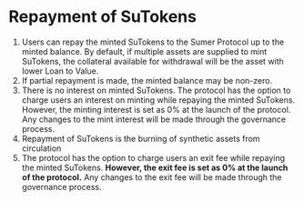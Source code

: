 # Repayment of SuTokens

1. Users can repay the minted SuTokens to the Sumer Protocol up to the minted balance. By default, if multiple assets are supplied to mint SuTokens, the collateral available for withdrawal will be the asset with lower Loan to Value.&#x20;
2. If partial repayment is made, the minted balance may be non-zero.&#x20;
3. There is no interest on minted SuTokens. The protocol has the option to charge users an interest on minting while repaying the minted SuTokens. However, the minting interest is set as 0% at the launch of the protocol. Any changes to the mint interest will be made through the governance process.&#x20;
4. Repayment of SuTokens is the burning of synthetic assets from circulation&#x20;
5. The protocol has the option to charge users an exit fee while repaying the minted SuTokens. **However, the exit fee is set as 0% at the launch of the protocol.** Any changes to the exit fee will be made through the governance process.
